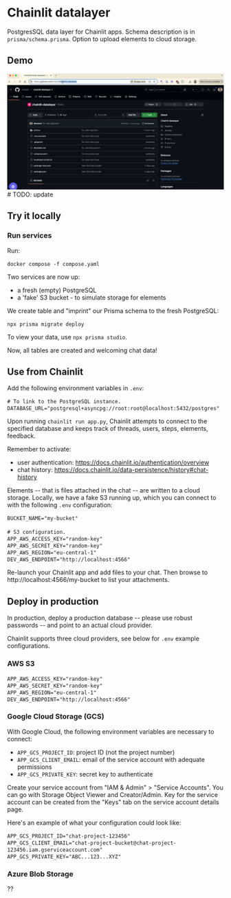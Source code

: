 # Chainlit datalayer

PostgresSQL data layer for Chainlit apps. Schema description is in `prisma/schema.prisma`. 
Option to upload elements to cloud storage.

## Demo

![Data layer demo](./demo.gif) # TODO: update

## Try it locally

### Run services

Run:

```docker
docker compose -f compose.yaml
```

Two services are now up:
- a fresh (empty) PostgreSQL
- a 'fake' S3 bucket - to simulate storage for elements

We create table and "imprint" our Prisma schema to the fresh PostgreSQL:
```
npx prisma migrate deploy
```

To view your data, use `npx prisma studio`.

Now, all tables are created and welcoming chat data!

## Use from Chainlit

Add the following environment variables in `.env`:
```
# To link to the PostgreSQL instance.
DATABASE_URL="postgresql+asyncpg://root:root@localhost:5432/postgres"
```

Upon running `chainlit run app.py`, Chainlit attempts to connect to the 
specified database and keeps track of threads, users, steps, elements, feedback. 

Remember to activate:
- user authentication: https://docs.chainlit.io/authentication/overview
- chat history: https://docs.chainlit.io/data-persistence/history#chat-history

Elements -- that is files attached in the chat -- are written to a cloud storage. 
Locally, we have a fake S3 running up, which you can connect to with the following
`.env` configuration:

```
BUCKET_NAME="my-bucket"

# S3 configuration.
APP_AWS_ACCESS_KEY="random-key"
APP_AWS_SECRET_KEY="random-key"
APP_AWS_REGION="eu-central-1"
DEV_AWS_ENDPOINT="http://localhost:4566"
```

Re-launch your Chainlit app and add files to your chat. Then browse to 
http://localhost:4566/my-bucket to list your attachments. 

## Deploy in production

In production, deploy a production database -- please use robust passwords --
and point to an actual cloud provider. 

Chainlit supports three cloud providers, see below for `.env` example
configurations.

### AWS S3

```
APP_AWS_ACCESS_KEY="random-key"
APP_AWS_SECRET_KEY="random-key"
APP_AWS_REGION="eu-central-1"
DEV_AWS_ENDPOINT="http://localhost:4566"
```

### Google Cloud Storage (GCS)

With Google Cloud, the following environment variables are necessary to connect:
- `APP_GCS_PROJECT_ID`: project ID (not the project number)
- `APP_GCS_CLIENT_EMAIL`: email of the service account with adequate permissions 
- `APP_GCS_PRIVATE_KEY`: secret key to authenticate

Create your service account from "IAM & Admin" > "Service Accounts". 
You can go with Storage Object Viewer and Creator/Admin. 
Key for the service account can be created from the "Keys" tab on the service account
details page. 

Here's an example of what your configuration could look like:
```
APP_GCS_PROJECT_ID="chat-project-123456"
APP_GCS_CLIENT_EMAIL="chat-project-bucket@chat-project-123456.iam.gserviceaccount.com"
APP_GCS_PRIVATE_KEY="ABC...123...XYZ"
```

### Azure Blob Storage

??
